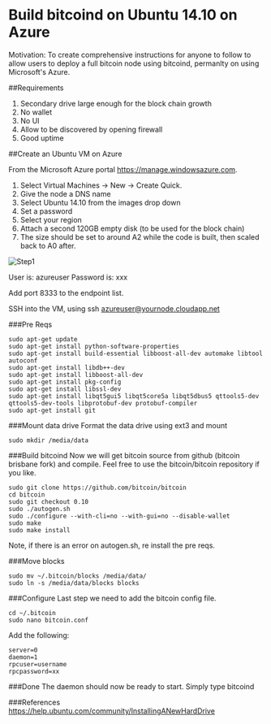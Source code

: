 # Build bitcoind on Ubuntu 14.10 on Azure

Motivation: To create comprehensive instructions for anyone to follow to allow users to deploy a full bitcoin node using bitcoind, permanlty on using Microsoft's Azure.

##Requirements
1. Secondary drive large enough for the block chain growth
2. No wallet
3. No UI
4. Allow to be discovered by opening firewall
5. Good uptime

##Create an Ubuntu VM on Azure

From the Microsoft Azure portal https://manage.windowsazure.com.

1. Select Virtual Machines -> New -> Create Quick.
2. Give the node a DNS name
3. Select Ubuntu 14.10 from the images drop down
4. Set a password
5. Select your region
6. Attach a second 120GB empty disk (to be used for the block chain)
7. The size should be set to around A2 while the code is built, then scaled back to A0 after.

![Step1](https://github.com/evapeak/bitcoind/blob/master/azure1.png)

User is: azureuser
Password is: xxx

Add port 8333 to the endpoint list.

SSH into the VM, using ssh azureuser@yournode.cloudapp.net

###Pre Reqs
```
sudo apt-get update
sudo apt-get install python-software-properties
sudo apt-get install build-essential libboost-all-dev automake libtool autoconf
sudo apt-get install libdb++-dev
sudo apt-get install libboost-all-dev
sudo apt-get install pkg-config
sudo apt-get install libssl-dev
sudo apt-get install libqt5gui5 libqt5core5a libqt5dbus5 qttools5-dev qttools5-dev-tools libprotobuf-dev protobuf-compiler
sudo apt-get install git
```

###Mount data drive
Format the data drive using ext3 and mount
```
sudo mkdir /media/data
```

###Build bitcoind
Now we will get bitcoin source from github (bitcoin brisbane fork) and compile.  Feel free to use the bitcoin/bitcoin repository if you like.
```
sudo git clone https://github.com/bitcoin/bitcoin
cd bitcoin
sudo git checkout 0.10
sudo ./autogen.sh
sudo ./configure --with-cli=no --with-gui=no --disable-wallet
sudo make 
sudo make install
```

Note, if there is an error on autogen.sh, re install the pre reqs.

###Move blocks
```
sudo mv ~/.bitcoin/blocks /media/data/
sudo ln -s /media/data/blocks blocks
```

###Configure
Last step we need to add the bitcoin config file.
```
cd ~/.bitcoin
sudo nano bitcoin.conf
```

Add the following:
```
server=0
daemon=1
rpcuser=username
rpcpassword=xx
```

###Done
The daemon should now be ready to start.  Simply type bitcoind

###References
https://help.ubuntu.com/community/InstallingANewHardDrive
